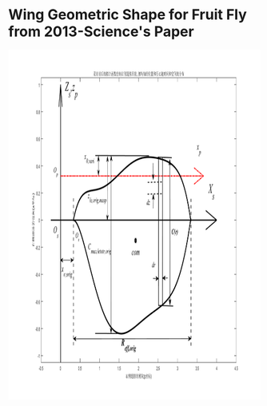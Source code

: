 # Wing Geometric Shape for Fruit Fly from 2013-Science's Paper

<div align=center>
<img src="https://github.com/xijunke/wing_shape_of_fruit_fly/blob/master/pic_png_tif_eps_pdf/coordination_xy_4.png" width="1500" height="700"/>
</div>

